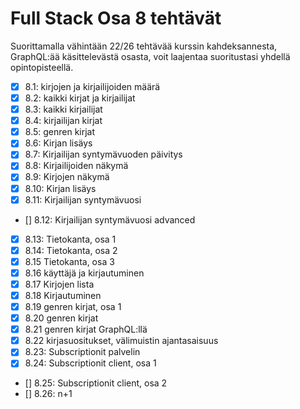 # Full Stack Osa 8 tehtävät

Suorittamalla vähintään 22/26 tehtävää kurssin kahdeksannesta, GraphQL:ää käsittelevästä osasta, voit laajentaa suoritustasi yhdellä opintopisteellä.

- [x] 8.1: kirjojen ja kirjailijoiden määrä
- [x] 8.2: kaikki kirjat ja kirjailijat
- [x] 8.3: kaikki kirjailijat
- [x] 8.4: kirjailijan kirjat
- [x] 8.5: genren kirjat
- [x] 8.6: Kirjan lisäys
- [x] 8.7: Kirjailijan syntymävuoden päivitys
- [x] 8.8: Kirjailijoiden näkymä
- [x] 8.9: Kirjojen näkymä
- [x] 8.10: Kirjan lisäys
- [x] 8.11: Kirjailijan syntymävuosi
- [] 8.12: Kirjailijan syntymävuosi advanced
- [x] 8.13: Tietokanta, osa 1
- [x] 8.14: Tietokanta, osa 2
- [x] 8.15 Tietokanta, osa 3
- [x] 8.16 käyttäjä ja kirjautuminen
- [x] 8.17 Kirjojen lista
- [x] 8.18 Kirjautuminen
- [x] 8.19 genren kirjat, osa 1
- [x] 8.20 genren kirjat
- [x] 8.21 genren kirjat GraphQL:llä
- [x] 8.22 kirjasuositukset, välimuistin ajantasaisuus
- [x] 8.23: Subscriptionit palvelin
- [x] 8.24: Subscriptionit client, osa 1
- [] 8.25: Subscriptionit client, osa 2
- [] 8.26: n+1
